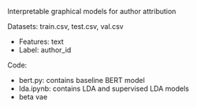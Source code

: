 Interpretable graphical models for author attribution

Datasets: train.csv, test.csv, val.csv
* Features: text
* Label: author_id

Code:
* bert.py: contains baseline BERT model
* lda.ipynb: contains LDA and supervised LDA models
* beta vae

